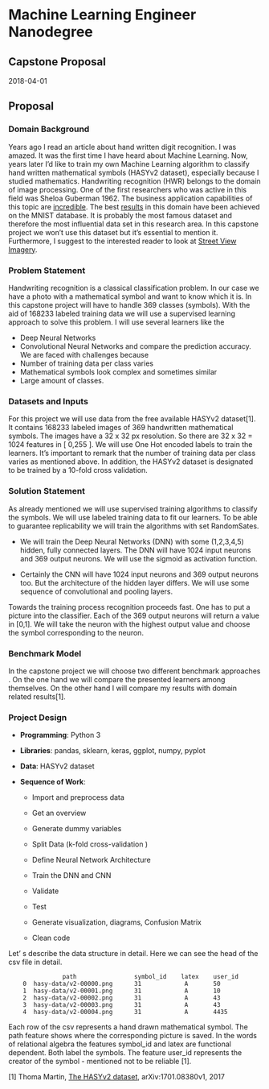 Machine Learning Engineer Nanodegree 
====================================

 
Capstone Proposal 
-----------------

2018-04-01

Proposal
--------

### Domain Background

Years ago I read an article about hand written digit recognition. I was amazed. It was the first time I have heard about Machine Learning. Now, years later I’d like to train my own Machine Learning algorithm to classify hand written mathematical symbols (HASYv2 dataset), especially because I studied mathematics. Handwriting recognition (HWR) belongs to the domain of image processing. One of the first researchers who was active in this field was Sheloa Guberman 1962. The business application capabilities of this topic are [incredible](https://formtek.com/blog/handwriting-recognition-digitizing-text-from-handwritten-paper-documents/). The best [results](https://en.wikipedia.org/wiki/MNIST_database) in this domain have been achieved on the MNIST database. It is probably the most famous dataset and therefore the most influential data set in this research area. In this capstone project we won’t use this dataset but it’s essential to mention it. Furthermore, I suggest to the interested reader to look at [Street View Imagery](https://arxiv.org/pdf/1312.6082.pdf).


### Problem Statement
Handwriting recognition is a classical classification problem. In our case we have a photo with a mathematical symbol and want to know which it is. In this capstone project will have to handle 369 classes (symbols). With the aid of 168233 labeled training data we will use a supervised learning approach to solve this problem. I will use several learners like the
-   Deep Neural Networks
-   Convolutional Neural Networks
and compare the prediction accuracy. We are faced with challenges because
-   Number of training data per class varies
-   Mathematical symbols look complex and sometimes similar
-   Large amount of classes.
### Datasets and Inputs 

For this project we will use data from the free available HASYv2 dataset[1]. It contains 168233 labeled images of 369 handwritten mathematical symbols. The images have a 32 x 32 px resolution. So there are 32 x 32 = 1024 features in [ 0,255 ]. We will use One Hot encoded labels to train the learners. It’s important to remark that the number of training data per class varies as mentioned above. In addition, the HASYv2 dataset is designated to be trained by a 10-fold cross validation.

### Solution Statement 

As already mentioned we will use supervised training algorithms to classify the symbols. We will use labeled training data to fit our learners. To be able to guarantee replicability we will train the algorithms with set RandomSates.

-   We will train the Deep Neural Networks (DNN) with some (1,2,3,4,5) hidden, fully connected layers. The DNN will have 1024 input neurons and 369 output neurons. We will use the sigmoid as activation function.

-   Certainly the CNN will have 1024 input neurons and 369 output neurons too. But the architecture of the hidden layer differs. We will use some sequence of convolutional and pooling layers.

Towards the training process recognition proceeds fast. One has to put a picture into the classifier. Each of the 369 output neurons will return a value in [0,1]. We will take the neuron with the highest output value and choose the symbol corresponding to the neuron.

### Benchmark Model 

In the capstone project we will choose two different benchmark approaches . On the one hand we will compare the presented learners among themselves. On the other hand I will compare my results with domain related results[1].


### Project Design 

-   **Programming**: Python 3

-   **Libraries**: pandas, sklearn, keras, ggplot, numpy, pyplot

-   **Data**: HASYv2 dataset

-   **Sequence of Work**:

    -   Import and preprocess data

    -   Get an overview

    -   Generate dummy variables

    -   Split Data (k-fold cross-validation )

    -   Define Neural Network Architecture

    -   Train the DNN and CNN

    -   Validate

    -   Test

    -   Generate visualization, diagrams, Confusion Matrix

    -   Clean code

Let’ s describe the data structure in detail. Here we can see the head of the csv file in detail.

                   path                symbol_id    latex    user_id
        0  hasy-data/v2-00000.png      31            A       50
        1  hasy-data/v2-00001.png      31            A       10
        2  hasy-data/v2-00002.png      31            A       43
        3  hasy-data/v2-00003.png      31            A       43
        4  hasy-data/v2-00004.png      31            A       4435
        

Each row of the csv represents a hand drawn mathematical symbol. The path feature shows where the corresponding picture is saved. In the words of relational algebra the features symbol_id and latex are functional dependent. Both label the symbols. The feature user_id represents the creator of the symbol - mentioned not to be reliable [1].

[1] Thoma Martin, [The HASYv2 dataset](https://arxiv.org/pdf/1701.08380.pdf), arXiv:1701.08380v1, 2017

